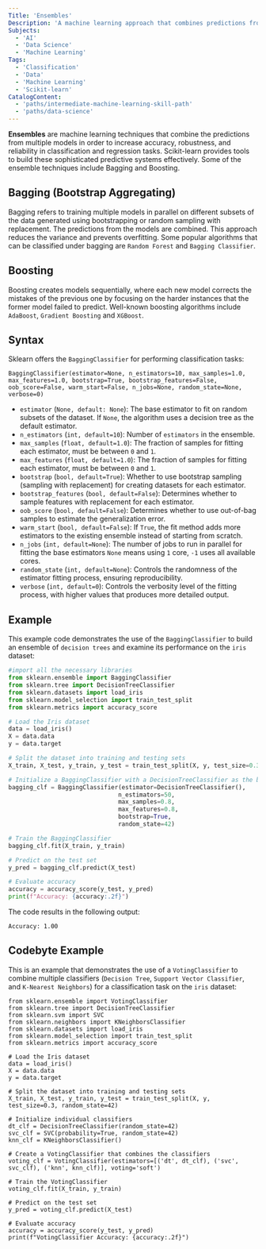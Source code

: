 ```yaml
---
Title: 'Ensembles'
Description: 'A machine learning approach that combines predictions from multiple models for enhancing accuracy and reliability.'
Subjects:
  - 'AI'
  - 'Data Science'
  - 'Machine Learning'
Tags:
  - 'Classification'
  - 'Data'
  - 'Machine Learning'
  - 'Scikit-learn'
CatalogContent:
  - 'paths/intermediate-machine-learning-skill-path'
  - 'paths/data-science'
---
```


**Ensembles** are machine learning techniques that combine the predictions from multiple models in order to increase accuracy, robustness, and reliability in classification and regression tasks. Scikit-learn provides tools to build these sophisticated predictive systems effectively.
Some of the ensemble techniques include Bagging and Boosting.

## Bagging (Bootstrap Aggregating)

Bagging refers to training multiple models in parallel on different subsets of the data generated using bootstrapping or random sampling with replacement. The predictions from the models are combined.
This approach reduces the variance and prevents overfitting. Some popular algorithms that can be classified under bagging are `Random Forest` and `Bagging Classifier`.

## Boosting

Boosting creates models sequentially, where each new model corrects the mistakes of the previous one by focusing on the harder instances that the former model failed to predict. Well-known boosting algorithms include `AdaBoost`, `Gradient Boosting` and `XGBoost`.

## Syntax

Sklearn offers the `BaggingClassifier` for performing classification tasks:

```pseudo
BaggingClassifier(estimator=None, n_estimators=10, max_samples=1.0, max_features=1.0, bootstrap=True, bootstrap_features=False, oob_score=False, warm_start=False, n_jobs=None, random_state=None, verbose=0)
```

- `estimator` (`None, default: None`): The base estimator to fit on random subsets of the dataset. If `None`, the algorithm uses a decision tree as the default estimator.
- `n_estimators` (`int, default=10`): Number of `estimators` in the ensemble.
- `max_samples` (`float, default=1.0`): The fraction of samples for fitting each estimator, must be between `0` and `1`.
- `max_features` (`float, default=1.0`): The fraction of samples for fitting each estimator, must be between `0` and `1`.
- `bootstrap` (`bool, default=True`): Whether to use bootstrap sampling (sampling with replacement) for creating datasets for each estimator.
- `bootstrap_features` (`bool, default=False`): Determines whether to sample features with replacement for each estimator.
- `oob_score` (`bool, default=False`): Determines whether to use out-of-bag samples to estimate the generalization error.
- `warm_start` (`bool, default=False`): If `True`, the fit method adds more estimators to the existing ensemble instead of starting from scratch.
- `n_jobs` (`int, default=None`): The number of jobs to run in parallel for fitting the base estimators `None` means using `1` core, `-1` uses all available cores.
- `random_state` (`int, default=None`): Controls the randomness of the estimator fitting process, ensuring reproducibility.
- `verbose` (`int, default=0`): Controls the verbosity level of the fitting process, with higher values that produces more detailed output.

## Example

This example code demonstrates the use of the `BaggingClassifier` to build an ensemble of `decision trees` and examine its performance on the `iris` dataset:

```py
#import all the necessary libraries
from sklearn.ensemble import BaggingClassifier
from sklearn.tree import DecisionTreeClassifier
from sklearn.datasets import load_iris
from sklearn.model_selection import train_test_split
from sklearn.metrics import accuracy_score

# Load the Iris dataset
data = load_iris()
X = data.data
y = data.target

# Split the dataset into training and testing sets
X_train, X_test, y_train, y_test = train_test_split(X, y, test_size=0.3, random_state=42)

# Initialize a BaggingClassifier with a DecisionTreeClassifier as the base estimator
bagging_clf = BaggingClassifier(estimator=DecisionTreeClassifier(),
                               n_estimators=50,
                               max_samples=0.8,
                               max_features=0.8,
                               bootstrap=True,
                               random_state=42)

# Train the BaggingClassifier
bagging_clf.fit(X_train, y_train)

# Predict on the test set
y_pred = bagging_clf.predict(X_test)

# Evaluate accuracy
accuracy = accuracy_score(y_test, y_pred)
print(f"Accuracy: {accuracy:.2f}")
```

The code results in the following output:

```shell
Accuracy: 1.00
```

## Codebyte Example

This is an example that demonstrates the use of a `VotingClassifier` to combine multiple classifiers (`Decision Tree`, `Support Vector Classifier`, and `K-Nearest Neighbors`) for a classification task on the `iris` dataset:

```codebyte/python
from sklearn.ensemble import VotingClassifier
from sklearn.tree import DecisionTreeClassifier
from sklearn.svm import SVC
from sklearn.neighbors import KNeighborsClassifier
from sklearn.datasets import load_iris
from sklearn.model_selection import train_test_split
from sklearn.metrics import accuracy_score

# Load the Iris dataset
data = load_iris()
X = data.data
y = data.target

# Split the dataset into training and testing sets
X_train, X_test, y_train, y_test = train_test_split(X, y, test_size=0.3, random_state=42)

# Initialize individual classifiers
dt_clf = DecisionTreeClassifier(random_state=42)
svc_clf = SVC(probability=True, random_state=42)
knn_clf = KNeighborsClassifier()

# Create a VotingClassifier that combines the classifiers
voting_clf = VotingClassifier(estimators=[('dt', dt_clf), ('svc', svc_clf), ('knn', knn_clf)], voting='soft')

# Train the VotingClassifier
voting_clf.fit(X_train, y_train)

# Predict on the test set
y_pred = voting_clf.predict(X_test)

# Evaluate accuracy
accuracy = accuracy_score(y_test, y_pred)
print(f"VotingClassifier Accuracy: {accuracy:.2f}")
```
